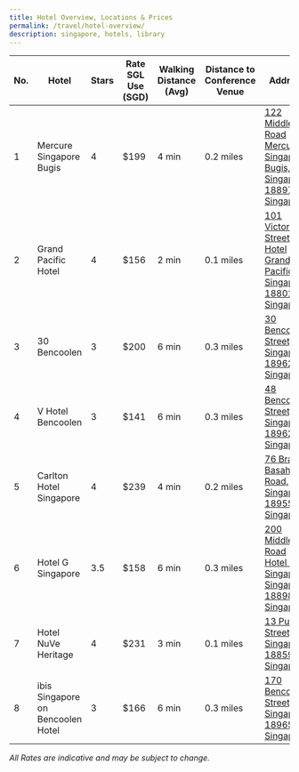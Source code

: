 ```yaml
---
title: Hotel Overview, Locations & Prices
permalink: /travel/hotel-overview/
description: singapore, hotels, library
---
```

| No. | Hotel | Stars | Rate SGL Use (SGD) | Walking Distance (Avg) | Distance to Conference Venue | Address |
| -------- | -------- | -------- | -------- | -------- | -------- | -------- |
| 1     | Mercure Singapore Bugis     | 4     | $199     | 4 min     | 0.2 miles      | [122 Middle Road Mercure Singapore Bugis, Singapore 188973, Singapore](https://www.google.com/maps/place/Mercure+Singapore+Bugis/@1.2996894,103.8486293,17z/data=!3m2!4b1!5s0x31da19bacd96688d:0x808a8be5301860aa!4m8!3m7!1s0x31da19bb220c7639:0xfc3a31ade85ea4bb!5m2!4m1!1i2!8m2!3d1.299684!4d103.853114)     |
| 2     | Grand Pacific Hotel     | 4     | $156     | 2 min     | 0.1 miles     | [101 Victoria Street Hotel Grand Pacific, Singapore 188018, Singapore](https://www.google.com/maps/place/Hotel+Grand+Pacific/@1.2974054,103.8506113,17z/data=!3m1!5s0x31da19bb28b09fd1:0x14b448be6d43504d!4m8!3m7!1s0x31da19a4e9f1ed83:0xb46964336845a2a6!5m2!4m1!1i2!8m2!3d1.2974!4d103.8528)     |
| 3     | 30 Bencoolen     | 3     | $200     | 6 min     | 0.3 miles      | [30 Bencoolen Street, Singapore 189621, Singapore](https://www.google.com/maps/place/30+Bencoolen/@1.2986095,103.8480921,17z/data=!3m2!4b1!5s0x31da19bca8570085:0xe299d027ff4fd4b1!4m8!3m7!1s0x31da19bca9d5eb6f:0xabbcffcae7e6811c!5m2!4m1!1i2!8m2!3d1.2986041!4d103.8502808)     |
| 4     | V Hotel Bencoolen     | 3     | $141     | 6 min     | 0.3 miles     | [48 Bencoolen Street, Singapore 189627, Singapore](https://www.google.com/maps/place/V+Hotel+Bencoolen/@1.2986095,103.8480921,17z/data=!3m1!5s0x31da19bca8570085:0xe299d027ff4fd4b1!4m8!3m7!1s0x31da19bca8f905db:0x4b71aaae420c41ea!5m2!4m1!1i2!8m2!3d1.2990651!4d103.8505943)     |
| 5     | Carlton Hotel Singapore     | 4     | $239     | 4 min     | 0.2 miles     | [76 Bras Basah Road, Singapore 189558, Singapore](https://www.google.com/maps/place/Carlton+Hotel+Singapore/@1.2933546,103.8496889,17.23z/data=!3m1!5s0x31da19a5efab5385:0xd01a6ac0527db8c2!4m13!1m2!2m1!1sCarlton+Hotel+Singapore!3m9!1s0x31da19a45876e5a1:0x38e2c6f5d75da1be!5m2!4m1!1i2!8m2!3d1.2960301!4d103.8527419!15sChdDYXJsdG9uIEhvdGVsIFNpbmdhcG9yZVoZIhdjYXJsdG9uIGhvdGVsIHNpbmdhcG9yZZIBBWhvdGVs4AEA!16s%2Fg%2F1tk6mvp7)     |
| 6     | Hotel G Singapore     | 3.5     | $158     | 6 min     | 0.3 miles     | [200 Middle Road Hotel G Singapore, Singapore 188980, Singapore](https://www.google.com/maps/place/Hotel+G+Singapore/@1.3009815,103.8493377,17z/data=!3m2!4b1!5s0x31da19bb9db8e0cb:0xd55ab2239fb7a6e6!4m8!3m7!1s0x31da19bb7807cba3:0x63889ba5064d48c9!5m2!4m1!1i2!8m2!3d1.3009761!4d103.8515264)     |
| 7     | Hotel NuVe Heritage     | 4     | $231     | 3 min     | 0.1 miles     | [13 Purvis Street, Singapore 188592, Singapore](https://www.google.com/maps/place/Hotel+NuVe+Heritage,+City+Hall/@1.2964786,103.853112,17z/data=!3m1!4b1!4m8!3m7!1s0x31da19a572368acd:0x65ec20d58b5dae34!5m2!4m1!1i2!8m2!3d1.2964746!4d103.8553018)     |
| 8     | ibis Singapore on Bencoolen Hotel     | 3     | $166     | 6 min     | 0.3 miles     | [170 Bencoolen Street, Singapore 189657 Singapore](https://www.google.com/maps/place/ibis+Singapore+on+Bencoolen/@1.3012111,103.8503301,17z/data=!3m2!4b1!5s0x31da19bba45ff099:0x982e9316012fa40b!4m8!3m7!1s0x31da19bba6e345ad:0x5860d34bdd937440!5m2!4m1!1i2!8m2!3d1.3012057!4d103.8525188)     |

_All Rates are indicative and may be subject to change._